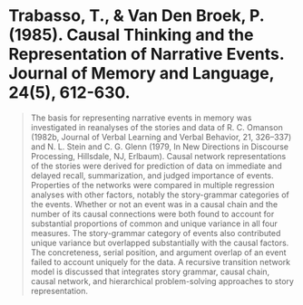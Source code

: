 # Trabasso, T., & Van Den Broek, P. (1985). Causal Thinking and the Representation of Narrative Events. Journal of Memory and Language, 24(5), 612-630.

> The basis for representing narrative events in memory was investigated in reanalyses of the stories and data of R. C. Omanson (1982b, Journal of Verbal Learning and Verbal Behavior, 21, 326–337) and N. L. Stein and C. G. Glenn (1979, In New Directions in Discourse Processing, Hillsdale, NJ, Erlbaum). Causal network representations of the stories were derived for prediction of data on immediate and delayed recall, summarization, and judged importance of events. Properties of the networks were compared in multiple regression analyses with other factors, notably the story-grammar categories of the events. Whether or not an event was in a causal chain and the number of its causal connections were both found to account for substantial proportions of common and unique variance in all four measures. The story-grammar category of events also contributed unique variance but overlapped substantially with the causal factors. The concreteness, serial position, and argument overlap of an event failed to account uniquely for the data. A recursive transition network model is discussed that integrates story grammar, causal chain, causal network, and hierarchical problem-solving approaches to story representation.

